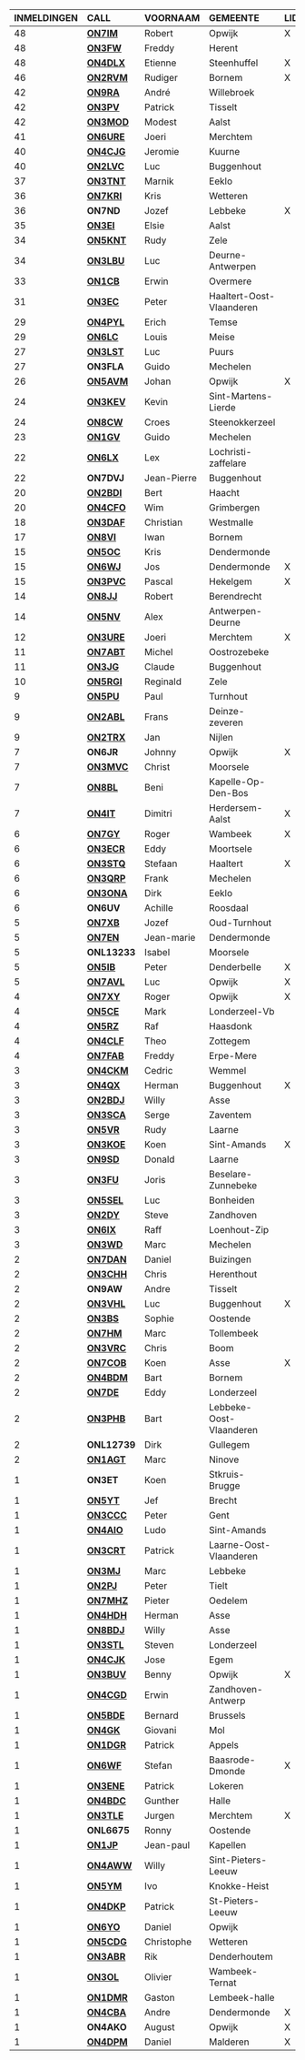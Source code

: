 |INMELDINGEN|CALL|VOORNAAM|GEMEENTE|LID|
|:---|:---|:---|:---|:---|
|48|**<a href="https://www.qrz.com/db/on7im">ON7IM</a>** | Robert | Opwijk | X |
|48|**<a href="https://www.qrz.com/db/on3fw">ON3FW</a>** | Freddy | Herent |  |
|48|**<a href="https://www.qrz.com/db/on4dlx">ON4DLX</a>** | Etienne | Steenhuffel | X |
|46|**<a href="https://www.qrz.com/db/on2rvm">ON2RVM</a>** | Rudiger | Bornem | X |
|42|**<a href="https://www.qrz.com/db/on9ra">ON9RA</a>** | André | Willebroek |  |
|42|**<a href="https://www.qrz.com/db/on3pv">ON3PV</a>** | Patrick | Tisselt |  |
|42|**<a href="https://www.qrz.com/db/on3mod">ON3MOD</a>** | Modest | Aalst |  |
|41|**<a href="https://www.qrz.com/db/on6ure">ON6URE</a>** | Joeri | Merchtem |  |
|40|**<a href="https://www.qrz.com/db/on4cjg">ON4CJG</a>** | Jeromie | Kuurne |  |
|40|**<a href="https://www.qrz.com/db/on2lvc">ON2LVC</a>** | Luc | Buggenhout |  |
|37|**<a href="https://www.qrz.com/db/on3tnt">ON3TNT</a>** | Marnik | Eeklo |  |
|36|**<a href="https://www.qrz.com/db/on7kri">ON7KRI</a>** | Kris | Wetteren |  |
| 36 |**ON7ND**|Jozef|Lebbeke|X|
|35|**<a href="https://www.qrz.com/db/on3ei">ON3EI</a>** | Elsie | Aalst |  |
|34|**<a href="https://www.qrz.com/db/on5knt">ON5KNT</a>** | Rudy | Zele |  |
|34|**<a href="https://www.qrz.com/db/on3lbu">ON3LBU</a>** | Luc | Deurne-Antwerpen |  |
|33|**<a href="https://www.qrz.com/db/on1cb">ON1CB</a>** | Erwin | Overmere |  |
|31|**<a href="https://www.qrz.com/db/on3ec">ON3EC</a>** | Peter | Haaltert-Oost-Vlaanderen |  |
|29|**<a href="https://www.qrz.com/db/on4pyl">ON4PYL</a>** | Erich | Temse |  |
|29|**<a href="https://www.qrz.com/db/on6lc">ON6LC</a>** | Louis | Meise |  |
|27|**<a href="https://www.qrz.com/db/on3lst">ON3LST</a>** | Luc | Puurs |  |
| 27 |**ON3FLA**|Guido|Mechelen||
|26|**<a href="https://www.qrz.com/db/on5avm">ON5AVM</a>** | Johan | Opwijk | X |
|24|**<a href="https://www.qrz.com/db/on3kev">ON3KEV</a>** | Kevin | Sint-Martens-Lierde |  |
|24|**<a href="https://www.qrz.com/db/on8cw">ON8CW</a>** | Croes | Steenokkerzeel |  |
|23|**<a href="https://www.qrz.com/db/on1gv">ON1GV</a>** | Guido | Mechelen |  |
|22|**<a href="https://www.qrz.com/db/on6lx">ON6LX</a>** | Lex | Lochristi-zaffelare |  |
| 22 |**ON7DVJ**|Jean-Pierre|Buggenhout||
|20|**<a href="https://www.qrz.com/db/on2bdi">ON2BDI</a>** | Bert | Haacht |  |
|20|**<a href="https://www.qrz.com/db/on4cfo">ON4CFO</a>** | Wim | Grimbergen |  |
|18|**<a href="https://www.qrz.com/db/on3daf">ON3DAF</a>** | Christian | Westmalle |  |
|17|**<a href="https://www.qrz.com/db/on8vi">ON8VI</a>** | Iwan | Bornem |  |
|15|**<a href="https://www.qrz.com/db/on5oc">ON5OC</a>** | Kris | Dendermonde |  |
|15|**<a href="https://www.qrz.com/db/on6wj">ON6WJ</a>** | Jos | Dendermonde | X |
|15|**<a href="https://www.qrz.com/db/on3pvc">ON3PVC</a>** | Pascal | Hekelgem | X |
|14|**<a href="https://www.qrz.com/db/on8jj">ON8JJ</a>** | Robert | Berendrecht |  |
|14|**<a href="https://www.qrz.com/db/on5nv">ON5NV</a>** | Alex | Antwerpen-Deurne |  |
|12|**<a href="https://www.qrz.com/db/on3ure">ON3URE</a>** | Joeri | Merchtem | X |
|11|**<a href="https://www.qrz.com/db/on7abt">ON7ABT</a>** | Michel | Oostrozebeke |  |
|11|**<a href="https://www.qrz.com/db/on3jg">ON3JG</a>** | Claude | Buggenhout |  |
|10|**<a href="https://www.qrz.com/db/on5rgi">ON5RGI</a>** | Reginald | Zele |  |
|9|**<a href="https://www.qrz.com/db/on5pu">ON5PU</a>** | Paul | Turnhout |  |
|9|**<a href="https://www.qrz.com/db/on2abl">ON2ABL</a>** | Frans | Deinze-zeveren |  |
|9|**<a href="https://www.qrz.com/db/on2trx">ON2TRX</a>** | Jan | Nijlen |  |
| 7 |**ON6JR**|Johnny|Opwijk|X|
|7|**<a href="https://www.qrz.com/db/on3mvc">ON3MVC</a>** | Christ | Moorsele |  |
|7|**<a href="https://www.qrz.com/db/on8bl">ON8BL</a>** | Beni | Kapelle-Op-Den-Bos |  |
|7|**<a href="https://www.qrz.com/db/on4it">ON4IT</a>** | Dimitri | Herdersem-Aalst | X |
|6|**<a href="https://www.qrz.com/db/on7gy">ON7GY</a>** | Roger | Wambeek | X |
|6|**<a href="https://www.qrz.com/db/on3ecr">ON3ECR</a>** | Eddy | Moortsele |  |
|6|**<a href="https://www.qrz.com/db/on3stq">ON3STQ</a>** | Stefaan | Haaltert | X |
|6|**<a href="https://www.qrz.com/db/on3qrp">ON3QRP</a>** | Frank | Mechelen |  |
|6|**<a href="https://www.qrz.com/db/on3ona">ON3ONA</a>** | Dirk | Eeklo |  |
| 6 |**ON6UV**|Achille|Roosdaal||
|5|**<a href="https://www.qrz.com/db/on7xb">ON7XB</a>** | Jozef | Oud-Turnhout |  |
|5|**<a href="https://www.qrz.com/db/on7en">ON7EN</a>** | Jean-marie | Dendermonde |  |
| 5 |**ONL13233**|Isabel|Moorsele||
|5|**<a href="https://www.qrz.com/db/on5ib">ON5IB</a>** | Peter | Denderbelle | X |
|5|**<a href="https://www.qrz.com/db/on7avl">ON7AVL</a>** | Luc | Opwijk | X |
|4|**<a href="https://www.qrz.com/db/on7xy">ON7XY</a>** | Roger | Opwijk | X |
|4|**<a href="https://www.qrz.com/db/on5ce">ON5CE</a>** | Mark | Londerzeel-Vb |  |
|4|**<a href="https://www.qrz.com/db/on5rz">ON5RZ</a>** | Raf | Haasdonk |  |
|4|**<a href="https://www.qrz.com/db/on4clf">ON4CLF</a>** | Theo | Zottegem |  |
|4|**<a href="https://www.qrz.com/db/on7fab">ON7FAB</a>** | Freddy | Erpe-Mere |  |
|3|**<a href="https://www.qrz.com/db/on4ckm">ON4CKM</a>** | Cedric | Wemmel |  |
|3|**<a href="https://www.qrz.com/db/on4qx">ON4QX</a>** | Herman | Buggenhout | X |
|3|**<a href="https://www.qrz.com/db/on2bdj">ON2BDJ</a>** | Willy | Asse |  |
|3|**<a href="https://www.qrz.com/db/on3sca">ON3SCA</a>** | Serge | Zaventem |  |
|3|**<a href="https://www.qrz.com/db/on5vr">ON5VR</a>** | Rudy | Laarne |  |
|3|**<a href="https://www.qrz.com/db/on3koe">ON3KOE</a>** | Koen | Sint-Amands | X |
|3|**<a href="https://www.qrz.com/db/on9sd">ON9SD</a>** | Donald | Laarne |  |
|3|**<a href="https://www.qrz.com/db/on3fu">ON3FU</a>** | Joris | Beselare-Zunnebeke |  |
|3|**<a href="https://www.qrz.com/db/on5sel">ON5SEL</a>** | Luc | Bonheiden |  |
|3|**<a href="https://www.qrz.com/db/on2dy">ON2DY</a>** | Steve | Zandhoven |  |
|3|**<a href="https://www.qrz.com/db/on6ix">ON6IX</a>** | Raff | Loenhout-Zip |  |
|3|**<a href="https://www.qrz.com/db/on3wd">ON3WD</a>** | Marc | Mechelen |  |
|2|**<a href="https://www.qrz.com/db/on7dan">ON7DAN</a>** | Daniel | Buizingen |  |
|2|**<a href="https://www.qrz.com/db/on3chh">ON3CHH</a>** | Chris | Herenthout |  |
| 2 |**ON9AW**|Andre|Tisselt||
|2|**<a href="https://www.qrz.com/db/on3vhl">ON3VHL</a>** | Luc | Buggenhout | X |
|2|**<a href="https://www.qrz.com/db/on3bs">ON3BS</a>** | Sophie | Oostende |  |
|2|**<a href="https://www.qrz.com/db/on7hm">ON7HM</a>** | Marc | Tollembeek |  |
|2|**<a href="https://www.qrz.com/db/on3vrc">ON3VRC</a>** | Chris | Boom |  |
|2|**<a href="https://www.qrz.com/db/on7cob">ON7COB</a>** | Koen | Asse | X |
|2|**<a href="https://www.qrz.com/db/on4bdm">ON4BDM</a>** | Bart | Bornem |  |
|2|**<a href="https://www.qrz.com/db/on7de">ON7DE</a>** | Eddy | Londerzeel |  |
|2|**<a href="https://www.qrz.com/db/on3phb">ON3PHB</a>** | Bart | Lebbeke-Oost-Vlaanderen |  |
| 2 |**ONL12739**|Dirk|Gullegem||
|2|**<a href="https://www.qrz.com/db/on1agt">ON1AGT</a>** | Marc | Ninove |  |
| 1 |**ON3ET**|Koen|Stkruis-Brugge||
|1|**<a href="https://www.qrz.com/db/on5yt">ON5YT</a>** | Jef | Brecht |  |
|1|**<a href="https://www.qrz.com/db/on3ccc">ON3CCC</a>** | Peter | Gent |  |
|1|**<a href="https://www.qrz.com/db/on4aio">ON4AIO</a>** | Ludo | Sint-Amands |  |
|1|**<a href="https://www.qrz.com/db/on3crt">ON3CRT</a>** | Patrick | Laarne-Oost-Vlaanderen |  |
|1|**<a href="https://www.qrz.com/db/on3mj">ON3MJ</a>** | Marc | Lebbeke |  |
|1|**<a href="https://www.qrz.com/db/on2pj">ON2PJ</a>** | Peter | Tielt |  |
|1|**<a href="https://www.qrz.com/db/on7mhz">ON7MHZ</a>** | Pieter | Oedelem |  |
|1|**<a href="https://www.qrz.com/db/on4hdh">ON4HDH</a>** | Herman | Asse |  |
|1|**<a href="https://www.qrz.com/db/on8bdj">ON8BDJ</a>** | Willy | Asse |  |
|1|**<a href="https://www.qrz.com/db/on3stl">ON3STL</a>** | Steven | Londerzeel |  |
|1|**<a href="https://www.qrz.com/db/on4cjk">ON4CJK</a>** | Jose | Egem |  |
|1|**<a href="https://www.qrz.com/db/on3buv">ON3BUV</a>** | Benny | Opwijk | X |
|1|**<a href="https://www.qrz.com/db/on4cgd">ON4CGD</a>** | Erwin | Zandhoven-Antwerp |  |
|1|**<a href="https://www.qrz.com/db/on5bde">ON5BDE</a>** | Bernard | Brussels |  |
|1|**<a href="https://www.qrz.com/db/on4gk">ON4GK</a>** | Giovani | Mol |  |
|1|**<a href="https://www.qrz.com/db/on1dgr">ON1DGR</a>** | Patrick | Appels |  |
|1|**<a href="https://www.qrz.com/db/on6wf">ON6WF</a>** | Stefan | Baasrode-Dmonde | X |
|1|**<a href="https://www.qrz.com/db/on3ene">ON3ENE</a>** | Patrick | Lokeren |  |
|1|**<a href="https://www.qrz.com/db/on4bdc">ON4BDC</a>** | Gunther | Halle |  |
|1|**<a href="https://www.qrz.com/db/on3tle">ON3TLE</a>** | Jurgen | Merchtem | X |
| 1 |**ONL6675**|Ronny|Oostende||
|1|**<a href="https://www.qrz.com/db/on1jp">ON1JP</a>** | Jean-paul | Kapellen |  |
|1|**<a href="https://www.qrz.com/db/on4aww">ON4AWW</a>** | Willy | Sint-Pieters-Leeuw |  |
|1|**<a href="https://www.qrz.com/db/on5ym">ON5YM</a>** | Ivo | Knokke-Heist |  |
|1|**<a href="https://www.qrz.com/db/on4dkp">ON4DKP</a>** | Patrick | St-Pieters-Leeuw |  |
|1|**<a href="https://www.qrz.com/db/on6yo">ON6YO</a>** | Daniel | Opwijk |  |
|1|**<a href="https://www.qrz.com/db/on5cdg">ON5CDG</a>** | Christophe | Wetteren |  |
|1|**<a href="https://www.qrz.com/db/on3abr">ON3ABR</a>** | Rik | Denderhoutem |  |
|1|**<a href="https://www.qrz.com/db/on3ol">ON3OL</a>** | Olivier | Wambeek-Ternat |  |
|1|**<a href="https://www.qrz.com/db/on1dmr">ON1DMR</a>** | Gaston | Lembeek-halle |  |
|1|**<a href="https://www.qrz.com/db/on4cba">ON4CBA</a>** | Andre | Dendermonde | X |
| 1 |**ON4AKO**|August|Opwijk|X|
|1|**<a href="https://www.qrz.com/db/on4dpm">ON4DPM</a>** | Daniel | Malderen | X |
